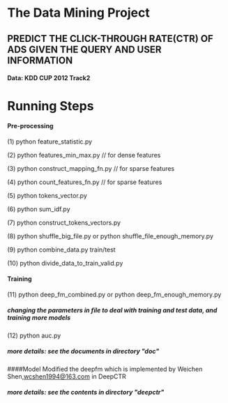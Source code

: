 # The Data Mining Project
## PREDICT THE CLICK-THROUGH RATE(CTR) OF ADS GIVEN THE QUERY AND USER INFORMATION
#### Data: KDD CUP 2012 Track2

# Running Steps

#### Pre-processing
(1) python feature_statistic.py

(2) python features_min_max.py // for dense features

(3) python construct_mapping_fn.py  // for sparse features

(4) python count_features_fn.py  // for sparse features

(5) python tokens_vector.py

(6) python sum_idf.py

(7) python construct_tokens_vectors.py 

(8) python shuffle_big_file.py or python shuffle_file_enough_memory.py  

(9) python combine_data.py train/test

(10) python divide_data_to_train_valid.py

#### Training

(11) python deep_fm_combined.py or python deep_fm_enough_memory.py

##### changing the parameters in file to deal with training and test data, and training more models

(12) python auc.py

##### more details: see the documents in directory "doc"

####Model
Modified the deepfm which is implemented by Weichen Shen,wcshen1994@163.com in DeepCTR
##### more details: see the contents in directory "deepctr"
